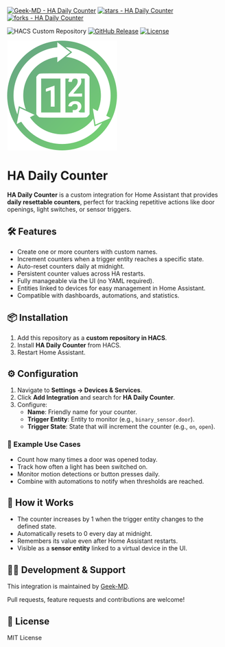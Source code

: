 [![Geek-MD - HA Daily Counter](https://img.shields.io/static/v1?label=Geek-MD&message=HA%20Daily%20Counter&color=blue&logo=github)](https://github.com/Geek-MD/HA_Daily_Counter)
[![stars - HA Daily Counter](https://img.shields.io/github/stars/Geek-MD/HA_Daily_Counter?style=social)](https://github.com/Geek-MD/HA_Daily_Counter)
[![forks - HA Daily Counter](https://img.shields.io/github/forks/Geek-MD/HA_Daily_Counter?style=social)](https://github.com/Geek-MD/HA_Daily_Counter)

![HACS Custom Repository](https://img.shields.io/badge/HACS-Custom%20Repository-blue)
[![GitHub Release](https://img.shields.io/github/release/Geek-MD/HA_Daily_Counter?include_prereleases&sort=semver&color=blue)](https://github.com/Geek-MD/HA_Daily_Counter/releases)
[![License](https://img.shields.io/badge/License-MIT-blue)](#license)

![HA Daily Counter Icon](https://github.com/Geek-MD/HA_Daily_Counter/blob/develop/icon.png)

# HA Daily Counter

**HA Daily Counter** is a custom integration for Home Assistant that provides **daily resettable counters**, perfect for tracking repetitive actions like door openings, light switches, or sensor triggers.

## 🛠️ Features
- Create one or more counters with custom names.
- Increment counters when a trigger entity reaches a specific state.
- Auto-reset counters daily at midnight.
- Persistent counter values across HA restarts.
- Fully manageable via the UI (no YAML required).
- Entities linked to devices for easy management in Home Assistant.
- Compatible with dashboards, automations, and statistics.

## 📦 Installation

1. Add this repository as a **custom repository in HACS**.
2. Install **HA Daily Counter** from HACS.
3. Restart Home Assistant.

## ⚙️ Configuration

1. Navigate to **Settings → Devices & Services**.
2. Click **Add Integration** and search for **HA Daily Counter**.
3. Configure:
   - **Name**: Friendly name for your counter.
   - **Trigger Entity**: Entity to monitor (e.g., `binary_sensor.door`).
   - **Trigger State**: State that will increment the counter (e.g., `on`, `open`).

### 📝 Example Use Cases
- Count how many times a door was opened today.
- Track how often a light has been switched on.
- Monitor motion detections or button presses daily.
- Combine with automations to notify when thresholds are reached.

## 🔎 How it Works
- The counter increases by 1 when the trigger entity changes to the defined state.
- Automatically resets to 0 every day at midnight.
- Remembers its value even after Home Assistant restarts.
- Visible as a **sensor entity** linked to a virtual device in the UI.

## 🧑‍💻 Development & Support
This integration is maintained by [Geek-MD](https://github.com/Geek-MD).

Pull requests, feature requests and contributions are welcome!

## 📄 License
MIT License
